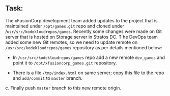 ## Task:

The xFusionCorp development team added updates to the project that is maintained under `/opt/games.git` repo and cloned under /`usr/src/kodekloudrepos/games`. 
Recently some changes were made on Git server that is hosted on Storage server in Stratos DC. T
he DevOps team added some new Git remotes, so we need to update remote on `/usr/src/kodekloudrepos/games` repository as per details mentioned below:

* In `/usr/src/kodekloudrepos/games` repo add a new remote `dev_games` and point it to `/opt/xfusioncorp_games.git` repository.

* There is a file `/tmp/index.html` on same server; copy this file to the repo and `add/commit` to `master` branch.


c. Finally push `master` branch to this new remote origin.